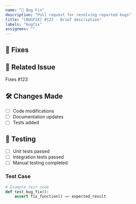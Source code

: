 ```yaml
---
name: "🐞 Bug Fix"
description: "Pull request for resolving reported bugs"
title: "[BUGFIX] #123 - Brief description"
labels: "bugfix"
assignees: ""
---
```


## 🔧 Fixes

<!-- What problem does this solve? -->

## 📌 Related Issue

Fixes #123 <!-- Link the issue number -->

## 🛠️ Changes Made

- [ ] Code modifications
- [ ] Documentation updates
- [ ] Tests added

## 🧪 Testing

- [ ] Unit tests passed
- [ ] Integration tests passed
- [ ] Manual testing completed

### Test Case

```python
# Example test code
def test_bug_fix():
    assert fix_function() == expected_result
```

